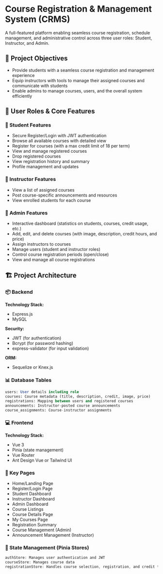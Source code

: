 # Course Registration & Management System (CRMS)

A full-featured platform enabling seamless course registration, schedule management, and administrative control across three user roles: Student, Instructor, and Admin.

## 🎯 Project Objectives

- Provide students with a seamless course registration and management experience
- Equip instructors with tools to manage their assigned courses and communicate with students
- Enable admins to manage courses, users, and the overall system efficiently

## 👥 User Roles & Core Features

### 🔹 Student Features
- Secure Register/Login with JWT authentication
- Browse all available courses with detailed view
- Register for courses (with a max credit limit of 18 per term)
- View and manage registered courses
- Drop registered courses
- View registration history and summary
- Profile management and updates

### 🔹 Instructor Features
- View a list of assigned courses
- Post course-specific announcements and resources
- View enrolled students for each course

### 🔹 Admin Features
- Interactive dashboard (statistics on students, courses, credit usage, etc.)
- Add, edit, and delete courses (with image, description, credit hours, and price)
- Assign instructors to courses
- Manage users (student and instructor roles)
- Control course registration periods (open/close)
- View and manage all course registrations

## 🏗️ Project Architecture

### 📦 Backend
**Technology Stack:**
- Express.js
- MySQL

**Security:**
- JWT (for authentication)
- Bcrypt (for password hashing)
- express-validator (for input validation)

**ORM:**
- Sequelize or Knex.js

### 📊 Database Tables
```sql
users: User details including role
courses: Course metadata (title, description, credit, image, price)
registrations: Mapping between users and registered courses
announcements: Instructor-posted course announcements
course_assignments: Course-instructor assignments
```
### 💻 Frontend
**Technology Stack:**
- Vue 3
- Pinia (state management)
- Vue Router
- Ant Design Vue or Tailwind UI

### 📄 Key Pages
- Home/Landing Page
- Register/Login Page
- Student Dashboard
- Instructor Dashboard
- Admin Dashboard
- Course Listings
- Course Details Page
- My Courses Page
- Registration Summary
- Course Management (Admin)
- Announcement Management (Instructor)

### 🧠 State Management (Pinia Stores)
```javascript
authStore: Manages user authentication and JWT
courseStore: Manages course data
registrationStore: Handles course selection, registration, and credit tracking
```
